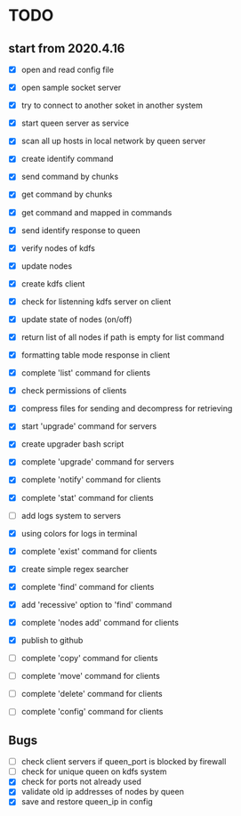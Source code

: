 

# TODO
## start from 2020.4.16

- [x] open and read config file
- [x] open sample socket server
- [x] try to connect to another soket in another system
- [x] start queen server as service
- [x] scan all up hosts in local network by queen server
- [x] create identify command
- [x] send command by chunks
- [x] get command by chunks
- [x] get command and mapped in commands
- [x] send identify response to queen
- [x] verify nodes of kdfs
- [x] update nodes
- [x] create kdfs client
- [x] check for listenning kdfs server on client
- [x] update state of nodes (on/off)
- [x] return list of all nodes if path is empty for list command
- [x] formatting table mode response in client
- [x] complete 'list' command for clients
- [x] check permissions of clients
- [x] compress files for sending and decompress for retrieving
- [x] start 'upgrade' command for servers
- [x] create upgrader bash script
- [x] complete 'upgrade' command for servers
- [x] complete 'notify' command for clients
- [x] complete 'stat' command for clients
- [ ] add logs system to servers
- [x] using colors for logs in terminal
- [x] complete 'exist' command for clients
- [x] create simple regex searcher
- [x] complete 'find' command for clients
- [x] add 'recessive' option to 'find' command
- [x] complete 'nodes add' command for clients
- [x] publish to github
- [ ] complete 'copy' command for clients
- [ ] complete 'move' command for clients
- [ ] complete 'delete' command for clients
- [ ] complete 'config' command for clients


## Bugs

- [ ] check client servers if queen_port is blocked by firewall
- [ ] check for unique queen on kdfs system
- [x] check for ports not already used
- [x] validate old ip addresses of nodes by queen
- [x] save and restore queen_ip in config